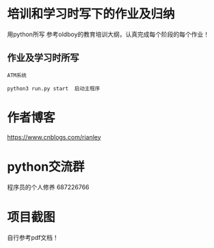 # 培训和学习时写下的作业及归纳
用python所写
参考oldboy的教育培训大纲，认真完成每个阶段的每个作业！


## 作业及学习时所写

    ATM系统

    python3 run.py start  启动主程序


# 作者博客
https://www.cnblogs.com/rianley
# python交流群
  程序员的个人修养 687226766


# 项目截图
自行参考pdf文档！

